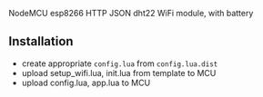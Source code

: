 NodeMCU esp8266 HTTP JSON dht22 WiFi module, with battery

## Installation
- create appropriate `config.lua` from `config.lua.dist`
- upload setup_wifi.lua, init.lua from template to MCU
- upload config.lua, app.lua to MCU

